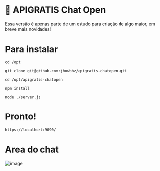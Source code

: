 # 📢 APIGRATIS Chat Open
Essa versão é apenas parte de um estudo para criação de algo maior, em breve mais novidades!

# Para instalar
```cd /opt```

```git clone git@github.com:jhowbhz/apigratis-chatopen.git```

```cd /opt/apigratis-chatopen```

```npm install```

```node ./server.js```

# Pronto!
```https://localhost:9090/```


# Area do chat
![image](https://user-images.githubusercontent.com/31408451/220363750-30cb3a95-52db-4186-91b4-1f5b9859878a.png)

